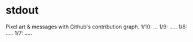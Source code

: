 # stdout
Pixel art &amp; messages with Github's contribution graph.
1/10: ...
1/9: .....
1/8: .....
1/7: .....

